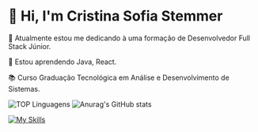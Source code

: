 # 👋 Hi, I'm Cristina Sofia Stemmer

🔭 Atualmente estou me dedicando à uma formação de Desenvolvedor Full Stack Júnior.

🌱 Estou aprendendo Java, React.

📚 Curso Graduação Tecnológica em Análise e Desenvolvimento de Sistemas.

<div>
  
![TOP Linguagens](https://github-readme-stats.vercel.app/api/top-langs/?username=cristinasstemmer&theme=tokyonight)
![Anurag's GitHub stats](https://github-readme-stats.vercel.app/api?username=cristinasstemmer&show_icons=true&theme=tokyonight)

[![My Skills](https://skillicons.dev/icons?i=java,js,ts,nodejs,html,css&perline=10)](https://skillicons.dev) <img aling="center">

<div align="center">
  
</div>
